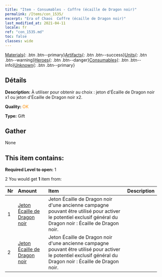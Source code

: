 ```yaml
---
title: "Item - Consumables - Coffre (écaille de Dragon noir)"
permalink: /Items/con_1535/
excerpt: "Era of Chaos  Coffre (écaille de Dragon noir)"
last_modified_at: 2021-04-11
locale: fr
ref: "con_1535.md"
toc: false
classes: wide
---
```

 [Materials](/fr/Items/){: .btn .btn--primary}[Artifacts](/fr/Items/Artifacts/){: .btn .btn--success}[Units](/fr/Items/Units/){: .btn .btn--warning}[Heroes](/fr/Items/Heroes/){: .btn .btn--danger}[Consumables](/fr/Items/Consumables/){: .btn .btn--info}[Unknown](/fr/Items/Unknown/){: .btn .btn--primary}

## Détails
 **Description:** À utiliser pour obtenir au choix : jeton d'Écaille de Dragon noir x1 ou jeton d'Écaille de Dragon noir x2.

 **Quality:** <span style="color: #FF8C00">OK</span>

 **Type:** Gift

## Gather

  None

## This item contains:

 **Required Level to open:** 1

 2 You would get **1** item  from:

  | Nr | Amount |     Item    | Description |
  |:---|:-------|:------------|:-----------:|
  | 1 | [Jeton Écaille de Dragon noir](/fr/Items/con_993/) | Jeton Écaille de Dragon noir d'une ancienne campagne pouvant être utilisé pour activer le potentiel exclusif général du Dragon noir : Écaille de Dragon noir. | 
  | 2 | [Jeton Écaille de Dragon noir](/fr/Items/con_993/) | Jeton Écaille de Dragon noir d'une ancienne campagne pouvant être utilisé pour activer le potentiel exclusif général du Dragon noir : Écaille de Dragon noir. | 
